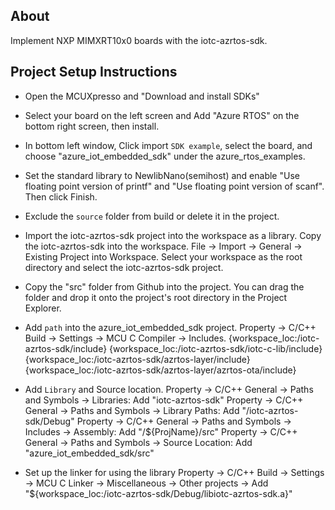 ## About
Implement NXP MIMXRT10x0 boards with the iotc-azrtos-sdk.

## Project Setup Instructions
* Open the MCUXpresso and "Download and install SDKs"
* Select your board on the left screen and Add "Azure RTOS" on the bottom right screen, then install.
* In bottom left window, Click import ```SDK example```, select the board, and choose "azure_iot_embedded_sdk" under the azure_rtos_examples.
* Set the standard library to NewlibNano(semihost) and enable "Use floating point version of printf" and "Use floating point version of scanf". Then click Finish.
* Exclude the ```source``` folder from build or delete it in the project.
* Import the iotc-azrtos-sdk project into the workspace as a library.
	Copy the iotc-azrtos-sdk into the workspace.
	File -> Import -> General -> Existing Project into Workspace.
	Select your workspace as the root directory and select the iotc-azrtos-sdk project.
* Copy the "src" folder from Github into the project. You can drag the folder and drop it onto the project's root directory in the Project Explorer.
	
* Add ```path``` into the azure_iot_embedded_sdk project.
	Property -> C/C++ Build -> Settings -> MCU C Compiler -> Includes.
	{workspace_loc:/iotc-azrtos-sdk/include}
	{workspace_loc:/iotc-azrtos-sdk/iotc-c-lib/include}
	{workspace_loc:/iotc-azrtos-sdk/azrtos-layer/include}
	{workspace_loc:/iotc-azrtos-sdk/azrtos-layer/azrtos-ota/include}

* Add ```Library``` and Source location.
	Property -> C/C++ General -> Paths and Symbols -> Libraries:					Add "iotc-azrtos-sdk"
	Property -> C/C++ General -> Paths and Symbols -> Library Paths:				Add "/iotc-azrtos-sdk/Debug"
	Property -> C/C++ General -> Paths and Symbols -> Includes -> Assembly: 		Add "/${ProjName}/src"
	Property -> C/C++ General -> Paths and Symbols -> Source Location: 				Add "azure_iot_embedded_sdk/src"
	
* Set up the linker for using the library
	Property -> C/C++ Build -> Settings -> MCU C Linker -> Miscellaneous -> Other projects -> Add "${workspace_loc:/iotc-azrtos-sdk/Debug/libiotc-azrtos-sdk.a}"
	

	
	
	
	


